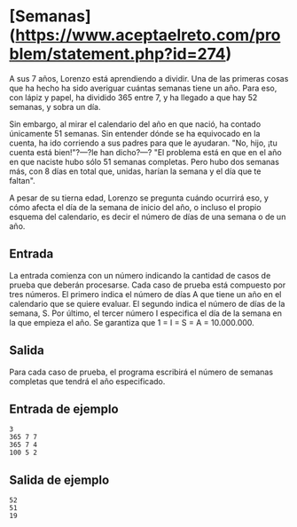 # [Semanas] (https://www.aceptaelreto.com/problem/statement.php?id=274)

A sus 7 años, Lorenzo está aprendiendo a dividir. Una de las primeras cosas que ha hecho ha sido averiguar cuántas semanas tiene un año. Para eso, con lápiz y papel, ha dividido 365 entre 7, y ha llegado a que hay 52 semanas, y sobra un día.

Sin embargo, al mirar el calendario del año en que nació, ha contado únicamente 51 semanas. Sin entender dónde se ha equivocado en la cuenta, ha ido corriendo a sus padres para que le ayudaran. "No, hijo, ¡tu cuenta está bien!"?—?le han dicho?—? "El problema está en que en el año en que naciste hubo sólo 51 semanas completas. Pero hubo dos semanas más, con 8 días en total que, unidas, harían la semana y el día que te faltan".

A pesar de su tierna edad, Lorenzo se pregunta cuándo ocurrirá eso, y cómo afecta el día de la semana de inicio del año, o incluso el propio esquema del calendario, es decir el número de días de una semana o de un año.

## Entrada
La entrada comienza con un número indicando la cantidad de casos de prueba que deberán procesarse. Cada caso de prueba está compuesto por tres números. El primero indica el número de días A que tiene un año en el calendario que se quiere evaluar. El segundo indica el número de días de la semana, S. Por último, el tercer número I especifica el día de la semana en la que empieza el año. Se garantiza que 1 = I = S = A = 10.000.000.

## Salida
Para cada caso de prueba, el programa escribirá el número de semanas completas que tendrá el año especificado.

## Entrada de ejemplo
```
3
365 7 7
365 7 4
100 5 2
```
## Salida de ejemplo
```
52
51
19
```
